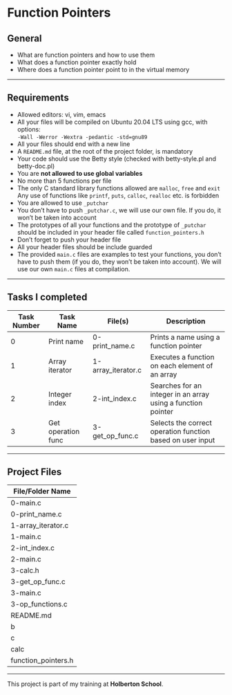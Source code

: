 # Function Pointers

## General

- What are function pointers and how to use them
- What does a function pointer exactly hold
- Where does a function pointer point to in the virtual memory

---

## Requirements

- Allowed editors: vi, vim, emacs
- All your files will be compiled on Ubuntu 20.04 LTS using gcc, with options:  
  `-Wall -Werror -Wextra -pedantic -std=gnu89`
- All your files should end with a new line
- A `README.md` file, at the root of the project folder, is mandatory
- Your code should use the Betty style (checked with betty-style.pl and betty-doc.pl)
- You are **not allowed to use global variables**
- No more than 5 functions per file
- The only C standard library functions allowed are `malloc`, `free` and `exit`  
  Any use of functions like `printf`, `puts`, `calloc`, `realloc` etc. is forbidden
- You are allowed to use `_putchar`
- You don’t have to push `_putchar.c`, we will use our own file. If you do, it won’t be taken into account
- The prototypes of all your functions and the prototype of `_putchar` should be included in your header file called `function_pointers.h`
- Don’t forget to push your header file
- All your header files should be include guarded
- The provided `main.c` files are examples to test your functions, you don’t have to push them (if you do, they won’t be taken into account). We will use our own `main.c` files at compilation.

---


## Tasks I completed

| Task Number | Task Name           | File(s)              | Description                           |
|-------------|---------------------|----------------------|-------------------------------------|
| 0           | Print name          | 0-print_name.c       | Prints a name using a function pointer |
| 1           | Array iterator      | 1-array_iterator.c   | Executes a function on each element of an array |
| 2           | Integer index       | 2-int_index.c        | Searches for an integer in an array using a function pointer |
| 3           | Get operation func  | 3-get_op_func.c      | Selects the correct operation function based on user input |

---

## Project Files

| File/Folder Name       |
|-----------------------|
| 0-main.c              |
| 0-print_name.c        |
| 1-array_iterator.c    |
| 1-main.c              |
| 2-int_index.c         |
| 2-main.c              |
| 3-calc.h              |
| 3-get_op_func.c       |
| 3-main.c              |
| 3-op_functions.c      |
| README.md             |
| b                     |
| c                     |
| calc                  |
| function_pointers.h    |

---

This project is part of my training at **Holberton School**.
